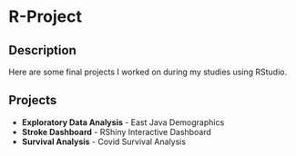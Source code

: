 # R-Project
## Description
Here are some final projects I worked on during my studies using RStudio.

## Projects
- **Exploratory Data Analysis** - East Java Demographics
- **Stroke Dashboard** - RShiny Interactive Dashboard
- **Survival Analysis** - Covid Survival Analysis
